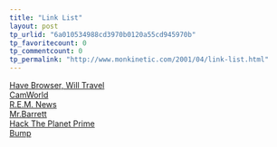 ```yaml
---
title: "Link List"
layout: post
tp_urlid: "6a010534988cd3970b0120a55cd945970b"
tp_favoritecount: 0
tp_commentcount: 0
tp_permalink: "http://www.monkinetic.com/2001/04/link-list.html"
---
```

<a href="http://jim.roepcke.com">Have Browser, Will Travel</a><br />
<a href="http://www.camworld.com">CamWorld</a><br />
<a href="http://www.remhq.com/dispatch.html">R.E.M. News</a><br />
<a href="http://www.mrbarrett.com/">Mr.Barrett</a><br />
<a href="http://wmf.editthispage.com/">Hack The Planet Prime</a><br />
<a href="http://www.bump.net/">Bump</a><br />
